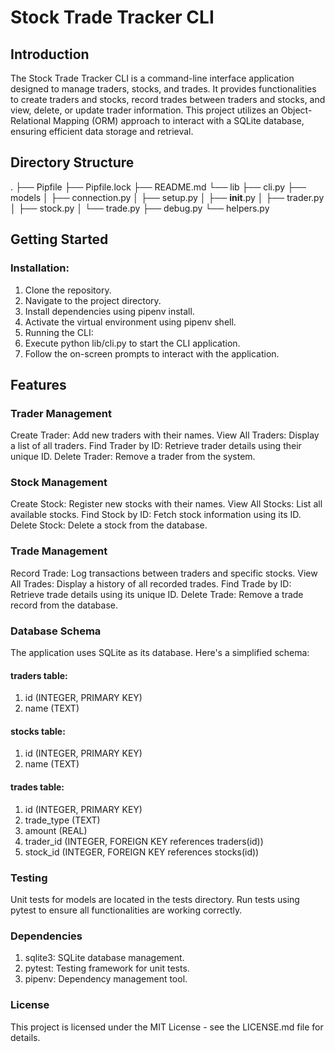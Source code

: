 # Stock Trade Tracker CLI

## Introduction
The Stock Trade Tracker CLI is a command-line interface application designed to manage traders, stocks, and trades. It provides functionalities to create traders and stocks, record trades between traders and stocks, and view, delete, or update trader information. This project utilizes an Object-Relational Mapping (ORM) approach to interact with a SQLite database, ensuring efficient data storage and retrieval.

## Directory Structure
.
├── Pipfile
├── Pipfile.lock
├── README.md
└── lib
    ├── cli.py
    ├── models
    │   ├── connection.py
    │   ├── setup.py
    │   ├── __init__.py
    │   ├── trader.py
    │   ├── stock.py
    │   └── trade.py
    ├── debug.py
    └── helpers.py

## Getting Started
### Installation:

1. Clone the repository.
2. Navigate to the project directory.
3. Install dependencies using pipenv install.
4. Activate the virtual environment using pipenv shell.
5. Running the CLI:
6. Execute python lib/cli.py to start the CLI application.
7. Follow the on-screen prompts to interact with the application.

## Features
### Trader Management
Create Trader: Add new traders with their names.
View All Traders: Display a list of all traders.
Find Trader by ID: Retrieve trader details using their unique ID.
Delete Trader: Remove a trader from the system.

### Stock Management
Create Stock: Register new stocks with their names.
View All Stocks: List all available stocks.
Find Stock by ID: Fetch stock information using its ID.
Delete Stock: Delete a stock from the database.

### Trade Management
Record Trade: Log transactions between traders and specific stocks.
View All Trades: Display a history of all recorded trades.
Find Trade by ID: Retrieve trade details using its unique ID.
Delete Trade: Remove a trade record from the database.

### Database Schema
The application uses SQLite as its database. Here's a simplified schema:

#### traders table:

1. id (INTEGER, PRIMARY KEY)
2. name (TEXT)

#### stocks table:

1. id (INTEGER, PRIMARY KEY)
2. name (TEXT)

#### trades table:

1. id (INTEGER, PRIMARY KEY)
2. trade_type (TEXT)
3. amount (REAL)
4. trader_id (INTEGER, FOREIGN KEY references traders(id))
5. stock_id (INTEGER, FOREIGN KEY references stocks(id))

### Testing
Unit tests for models are located in the tests directory.
Run tests using pytest to ensure all functionalities are working correctly.

### Dependencies
1. sqlite3: SQLite database management.
2. pytest: Testing framework for unit tests.
3. pipenv: Dependency management tool.

### License
This project is licensed under the MIT License - see the LICENSE.md file for details.